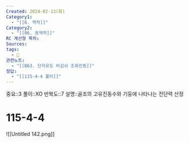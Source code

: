 ```yaml
---
Created: 2024-02-13(화)
Category1:
  - "[[6. 역학]]"
Category2:
  - "[[06. 동역학]]"
RC 계산형 목차: 
Sources: 
tags:
  - 🧮
관련노트:
  - "[[B63. 단자유도 비감쇠 조화진동]]"
정답:
  - "[[115-4-4 풀이]]"
---
```

중요::3
풀이::XO
반복도::7
설명::골조의 고유진동수와 기둥에 나타나는 전단력 산정
#  115-4-4
![[Untitled 142.png]]